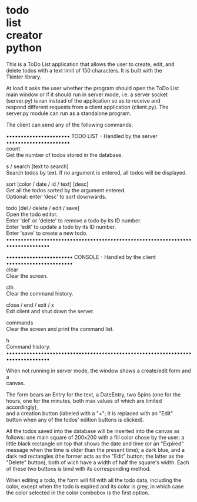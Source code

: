 # todo<br />list<br />creator<br />python

This is a ToDo List application that allows the user to create, edit, and<br />
delete todos with a text limit of 150 characters. It is built with the<br />
Tkinter library.

At load it asks the user whether the program should open the ToDo List<br />
main window or if it should run in server mode, i.e. a server socket<br />
(server.py) is ran instead of the application so as to receive and<br />
respond different requests from a client application (client.py). The<br />
server.py module can run as a standalone program.

The client can send any of the following commands:<br />

•••••••••••••••••••••• TODO LIST - Handled by the server ••••••••••••••••••••••<br />
count<br />
Get the number of todos stored in the database.

s / search [text to search]<br />
Search todos by text. If no argument is entered, all todos will be displayed.

sort [color / date / id / text] [desc]<br />
Get all the todos sorted by the argument entered.<br />
Optional: enter 'desc' to sort downwards.

todo [del / delete / edit / save]<br />
Open the todo editor.<br />
Enter 'del' or 'delete' to remove a todo by its ID number.<br />
Enter 'edit' to update a todo by its ID number.<br />
Enter 'save' to create a new todo.<br />
•••••••••••••••••••••••••••••••••••••••••••••••••••••••••••••••••••••••••••••••<br />

••••••••••••••••••••••• CONSOLE - Handled by the client •••••••••••••••••••••••<br />
clear<br />
Clear the screen.

clh<br />
Clear the command history.

close / end / exit / x<br />
Exit client and shut down the server.

commands<br />
Clear the screen and print the command list.

h<br />
Command history.<br />
•••••••••••••••••••••••••••••••••••••••••••••••••••••••••••••••••••••••••••••••<br />

When not running in server mode, the window shows a create/edit form and a<br />
canvas.

The form bears an Entry for the text, a DateEntry, two Spins (one for the<br />
hours, one for the minutes, both max values of which are limited accordingly),<br />
and a creation button (labeled with a "+"; it is replaced with an "Edit"<br />
button when any of the todos' edition buttons is clicked).

All the todos saved into the database will be inserted into the canvas as<br />
follows: one main square of 200x200 with a fill color chose by the user; a<br />
little black rectangle on top that shows the date and time (or an "Expired"<br />
message when the time is older than the present time); a dark blue, and a<br />
dark red rectangles (the former acts as the "Edit" button; the latter as the<br />
"Delete" button), both of wich have a width of half the square's width. Each<br />
of these two buttons is bind with its corresponding method.

When editing a todo, the form will fill with all the todo data, including the<br />
color, except when the todo is expired and its color is grey, in which case<br />
the color selected in the color combobox is the first option.
